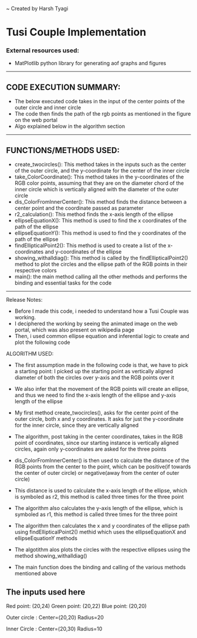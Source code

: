 ~ Created by Harsh Tyagi

# Tusi Couple Implementation

### External resources used:

- MatPlotlib python library for generating aof graphs and figures

---

## CODE EXECUTION SUMMARY:

- The below executed code takes in the input of the center points of the outer circle and inner circle
- The code then finds the path of the rgb points as mentioned in the figure on the web portal
- Algo explained below in the algorithm section

---

## FUNCTIONS/METHODS USED:

- create_twocircles(): This method takes in the inputs such as the center of the outer circle, and the y-coordinate for the center of the inner circle
- take_ColorCoordinate(): This method takes in the y-coordinates of the RGB color points, assuming that they are on the diameter chord of the inner circle which is vertically aligned with the diameter of the outer circle
- dis_ColorFromInnerCenter(): This method finds the distance between a center point and the coordinate passed as parameter
- r2_calculation(): This method finds the x-axis length of the ellipse
- ellipseEquationX(): This method is used to find the x coordinates of the path of the ellipse
- ellipseEquationY(): This method is used to find the y coordinates of the path of the ellipse
- findEllipticalPoint2(): This method is used to create a list of the x-coordinates and y-coordinates of the ellipse
- showing_withalldiag(): This method is called by the findEllipticalPoint2() method to plot the circles and the ellipse path of the RGB points in their respective colors
- main(): the main method calling all the other methods and performs the binding and essential tasks for the code

---

Release Notes:

- Before I made this code, i needed to understand how a Tusi Couple was working.
- I deciphered the working by seeing the animated image on the web portal, which was also present on wikipedia page
- Then, i used common ellipse equation and inferential logic to create and plot the following code

ALGORITHM USED:

- The first assumption made in the following code is that, we have to pick a starting point:
  I picked up the starting point as vertically aligned diameter of both the circles over y-axis and the RGB points over it

- We also infer that the movement of the RGB points will create an ellipse, and thus we need to find the x-axis length of the ellipse and y-axis length of the ellipse

- My first method create_twocircles(), asks for the center point of the outer circle, both x and y coordinates. It asks for just the y-coordinate for the inner circle, since they are vertically aligned
- The algorithm, post taking in the center coordinates, takes in the RGB point of coordinates, since our starting instance is vertically aligned circles, again only y-coordinates are asked for the three points
- dis_ColorFromInnerCenter() is then used to calculate the distance of the RGB points from the center to the point, which can be positive(if towards the center of outer circle) or negative(away from the center of outer circle)
- This distance is used to calculate the x-axis length of the ellipse, which is symboled as r2, this method is called three times for the three point
- The algorithm also calculates the y-axis length of the ellipse, which is symboled as r1, this method is called three times for the three point
- The algorithm then calculates the x and y coordinates of the ellipse path using findEllipticalPoint2() methid which uses the ellipseEquationX and ellipseEquationY methods
- The algotithm alos plots the circles with the respective ellipses using the method showing_withalldiag()
- The main function does the binding and calling of the various methods mentioned above

## The inputs used here

Red point: (20,24)
Green point: (20,22)
Blue point: (20,20)

Outer circle :
Center=(20,20)
Radius=20

Inner Circle :
Center=(20,30)
Radius=10
